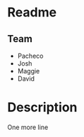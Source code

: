 # Readme
## Team
* Pacheco
* Josh
* Maggie
* David



# Description






One more line


<!-- End of File -->
